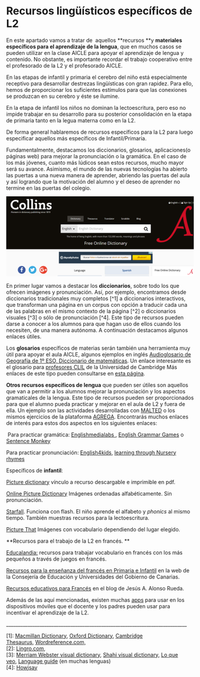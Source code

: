# Recursos lingüísticos específicos de L2

En este apartado vamos a tratar de  aquellos **recursos **y **materiales específicos para el aprendizaje de la lengua**, que en muchos casos se pueden utilizar en la clase AICLE para apoyar el aprendizaje de lengua y contenido. No obstante, es importante recordar el trabajo cooperativo entre el profesorado de la L2 y el profesorado AICLE.

En las etapas de infantil y primaria el cerebro del niño está especialmente receptivo para desarrollar destrezas lingüísticas con gran rapidez. Para ello, hemos de proporcionar los suficientes estímulos para que las conexiones se produzcan en su cerebro y éste se ilumine.

En la etapa de infantil los niños no dominan la lectoescritura, pero eso no impide trabajar en su desarrollo para su posterior consolidación en la etapa de primaria tanto en la legua materna como en la L2.

De forma general hablaremos de recursos específicos para la L2 para luego especificar aquellos más específicos de Infantil/Primaria.

Fundamentalmente, destacamos los diccionarios, glosarios, aplicaciones(o páginas web) para mejorar la pronunciación o la gramática. En el caso de los más jóvenes, cuanto más lúdicos sean estos recursos, mucho mayor será su avance. Asimismo, el mundo de las nuevas tecnologías ha abierto las puertas a una nueva manera de aprender, abriendo las puertas del aula y así logrando que la motivación del alumno y el deseo de aprender no termine en las puertas del colegio.


[![REA AICLE bloque 2 Diccionario](img/Captura_collins_dictionary.PNG "Collins dictionary")](http://www.collinsdictionary.com/)  

En primer lugar vamos a destacar los **diccionarios**, sobre todo los que ofrecen imágenes y pronunciación. Así, por ejemplo, encontramos desde diccionarios tradicionales muy completos [^1] a diccionarios interactivos, que transforman una página en un corpus con opción a traducir cada una de las palabras en el mismo contexto de la página [^2] o diccionarios visuales [^3] o sólo de pronunciación [^4]. Este tipo de recursos pueden darse a conocer a los alumnos para que hagan uso de ellos cuando los necesiten, de una manera autónoma. A continuación destacamos algunos enlaces útiles.

Los **glosarios** específicos de materias serán también una herramienta muy útil para apoyar el aula AICLE, algunos ejemplos en inglés [Audioglosario de Geografía de 1º ESO, ](http://www.students.linguaframe.com/gh1-audio-glossary)[Diccionario de matemáticas](http://www.amathsdictionaryforkids.com/dictionary.html). Un enlace interesante es el glosario para [profesores CLIL](http://www.cambridgeenglish.org/images/22194-tkt-clil-glossary-document.pdf) de la Universidad de Cambridge Más enlaces de este tipo pueden consultarse en [esta página](http://isabelperez.com/tesllinks2.htm).

**Otros recursos específicos de lengua** que pueden ser útiles son aquellos que van a permitir a los alumnos mejorar la pronunciación y los aspectos gramaticales de la lengua. Este tipo de recursos pueden ser proporcionados para que el alumno pueda practicar y mejorar en el aula de L2 y fuera de ella. Un ejemplo son las actividades desarrolladas con [MALTED](http://recursostic.educacion.es/malted/web/) o los mismos ejercicios de la plataforma [AGREGA](http://agrega.educacion.es/visualizadorcontenidos2/Portada/Portada.do;jsessionid=10A682EE35AD8F0D7BCF36BDDFEB4D85). Encontrarás muchos enlaces de interés para estos dos aspectos en los siguientes enlaces:

 Para practicar gramática: [Englishmedialabs ](http://www.englishmedialab.com/elementaryquizzes.html), [English Grammar Games](http://www.eslgamesworld.com/members/games/grammar/) o [Sentence Monkey](http://www.eslgamesplus.com/sentence-monkey/)

Para practicar pronunciación: [English4kids](http://www.english-4kids.com/phonicsheets.html), [learning through Nursery rhymes](http://www.enchantedlearning.com/Rhymes.html)

Específicos de **infantil**:

[Picture dictionary](http://www.storytimestandouts.com/free-early-literacy-printables-children/picture-dictionaries/) vínculo a recurso descargable e imprimible en pdf.

[Online Picture Dictionary](http://www.esolhelp.com/online-picture-dictionary.html) Imágenes ordenadas alfabéticamente. Sin pronunciación.

[Starfall](http://www.starfall.com/n/level-k/index/load.htm). Funciona con flash. El niño aprende el alfabeto y _phonics_ al mismo tiempo. También muestras recursos para la lectoescritura.

[Picture That](http://www.ipicthat.com/index.php?m=scenarios) Imágenes con vocabulario dependiendo del lugar elegido.

**Recursos para el trabajo de la L2 en francés. **

[Educalandia:](http://www.educalandia.net/alumnos/busqueda_tematica.php?palabra_clave=franc%E9s) recursos para trabajar vocabulario en francés con los más pequeños a través de juegos en francés.

[Recursos para la enseñanza del francés en Primaria e Infantil](http://www3.gobiernodecanarias.org/medusa/ecoescuela/recursoseducativos/tag/francais/) en la web de la Consejería de Educación y Universidades del Gobierno de Canarias. 

[Recursos educativos para Francés](https://jesusalonsorueda.webnode.es/frances/) en el blog de Jesús A. Alonso Rueda. 

Además de las aquí mencionadas, existen muchas [apps](https://es.pinterest.com/pin/226517056234339424/) para usar en los dispositivos móviles que el docente y los padres pueden usar para incentivar el aprendizaje de la L2.

\_\_\_\_\_\_\_\_\_\_\_\_\_\_\_\_\_\_\_\_\_\_\_\_\_\_\_\_\_\_\_\_\_\_\_\_\_\_\_\_\_\_\_\_\_\_\_\_\_\_\_\_\_\_\_\_\_\_\_\_\_\_\_\_\_\_\_\_\_\_\_\_\_\_\_\_

  
[1]: [Macmillan Dictionary](http://www.macmillandictionary.com/), [Oxford Dictionary](https://en.oxforddictionaries.com/), [Cambridge Thesaurus](http://dictionary.cambridge.org/es/index.html), [Wordreference.com,](http://www.wordreference.com/)  
[2]: [Lingro.com](http://lingro.com/),  
[3]: [Merriam Webster visual dictionary](http://visual.merriam-webster.com/index.php), [Shahi visual dictionary,](http://blachan.com/shahi/) [Lo que veo](http://www.leoloqueveo.org/), [Language guide](http://www.languageguide.org/english/) (en muchas lenguas)  
[4]: [Howjsay](http://www.howjsay.com/)